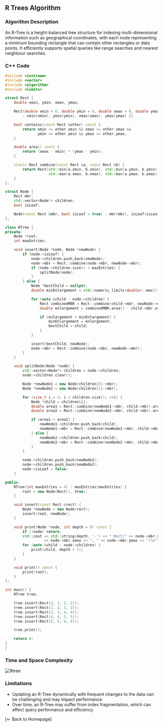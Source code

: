 ## R Trees Algorithm

### Algorithm Description
An R-Tree is a height-balanced tree structure for indexing multi-dimensional information such as geographical coordinates, with each node representing a minimum bounding rectangle that can contain other rectangles or data points. It efficiently supports spatial queries like range searches and nearest neighbour searches.

### C++ Code

```cpp
#include <iostream>
#include <vector>
#include <algorithm>
#include <limits>

struct Rect {
    double xmin, ymin, xmax, ymax;

    Rect(double xmin = 0, double ymin = 0, double xmax = 0, double ymax = 0)
        : xmin(xmin), ymin(ymin), xmax(xmax), ymax(ymax) {}

    bool contains(const Rect &other) const {
        return xmin <= other.xmin && xmax >= other.xmax &&
               ymin <= other.ymin && ymax >= other.ymax;
    }

    double area() const {
        return (xmax - xmin) * (ymax - ymin);
    }

    static Rect combine(const Rect &a, const Rect &b) {
        return Rect(std::min(a.xmin, b.xmin), std::min(a.ymin, b.ymin),
                    std::max(a.xmax, b.xmax), std::max(a.ymax, b.ymax));
    }
};

struct Node {
    Rect mbr; 
    std::vector<Node*> children;
    bool isLeaf;

    Node(const Rect &mbr, bool isLeaf = true) : mbr(mbr), isLeaf(isLeaf) {}
};

class RTree {
private:
    Node *root;
    int maxEntries;

    void insert(Node *node, Node *newNode) {
        if (node->isLeaf) {
            node->children.push_back(newNode);
            node->mbr = Rect::combine(node->mbr, newNode->mbr);
            if (node->children.size() > maxEntries) {
                splitNode(node);
            }
        } else {
            Node *bestChild = nullptr;
            double minEnlargement = std::numeric_limits<double>::max();

            for (auto &child : node->children) {
                Rect combinedMBR = Rect::combine(child->mbr, newNode->mbr);
                double enlargement = combinedMBR.area() - child->mbr.area();

                if (enlargement < minEnlargement) {
                    minEnlargement = enlargement;
                    bestChild = child;
                }
            }

            insert(bestChild, newNode);
            node->mbr = Rect::combine(node->mbr, newNode->mbr);
        }
    }

    void splitNode(Node *node) {
        std::vector<Node*> children = node->children;
        node->children.clear();

        Node *newNode1 = new Node(children[0]->mbr);
        Node *newNode2 = new Node(children[1]->mbr);

        for (size_t i = 2; i < children.size(); ++i) {
            Node *child = children[i];
            double area1 = Rect::combine(newNode1->mbr, child->mbr).area();
            double area2 = Rect::combine(newNode2->mbr, child->mbr).area();

            if (area1 < area2) {
                newNode1->children.push_back(child);
                newNode1->mbr = Rect::combine(newNode1->mbr, child->mbr);
            } else {
                newNode2->children.push_back(child);
                newNode2->mbr = Rect::combine(newNode2->mbr, child->mbr);
            }
        }

        node->children.push_back(newNode1);
        node->children.push_back(newNode2);
        node->isLeaf = false;
    }

public:
    RTree(int maxEntries = 4) : maxEntries(maxEntries) {
        root = new Node(Rect(), true);
    }

    void insert(const Rect &rect) {
        Node *newNode = new Node(rect);
        insert(root, newNode);
    }

    void print(Node *node, int depth = 0) const {
        if (!node) return;
        std::cout << std::string(depth, '-') << " Rect(" << node->mbr.xmin << ", " << node->mbr.ymin << ", "
                  << node->mbr.xmax << ", " << node->mbr.ymax << ")\n";
        for (auto &child : node->children) {
            print(child, depth + 1);
        }
    }

    void print() const {
        print(root);
    }
};

int main() {
    RTree tree;

    tree.insert(Rect(1, 1, 2, 2));
    tree.insert(Rect(2, 2, 3, 3));
    tree.insert(Rect(3, 3, 4, 4));
    tree.insert(Rect(4, 4, 5, 5));
    tree.insert(Rect(5, 5, 6, 6));

    tree.print();

    return 0;
}
}
```

### Time and Space Complexity
![Rtree](https://github.com/DEBANSHU007/FoodDelivery.github.io/assets/67229736/89d6d86c-fb0a-4790-a784-6b9d8ad63c2e)


### Limitations
* Updating an R-Tree dynamically with frequent changes to the data can be challenging and may impact performance.
* Over time, an R-Tree may suffer from index fragmentation, which can affect query performance and efficiency

[← Back to Homepage]
